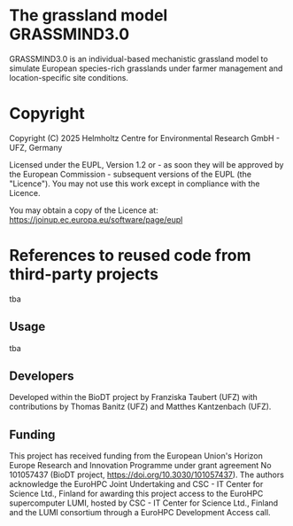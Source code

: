 # The grassland model GRASSMIND3.0
GRASSMIND3.0 is an individual-based mechanistic grassland model to simulate European species-rich grasslands 
under farmer management and location-specific site conditions.

# Copyright
Copyright (C) 2025 Helmholtz Centre for Environmental Research GmbH - UFZ, Germany

Licensed under the EUPL, Version 1.2 or - as soon they will be approved
by the European Commission - subsequent versions of the EUPL (the "Licence").
You may not use this work except in compliance with the Licence.

You may obtain a copy of the Licence at: 
https://joinup.ec.europa.eu/software/page/eupl

# References to reused code from third-party projects
tba

## Usage
tba

## Developers
Developed within the BioDT project by Franziska Taubert (UFZ) with contributions by Thomas Banitz (UFZ) and Matthes Kantzenbach (UFZ).

## Funding
This project has received funding from the European Union's Horizon Europe Research and Innovation
Programme under grant agreement No 101057437 (BioDT project, https://doi.org/10.3030/101057437).
The authors acknowledge the EuroHPC Joint Undertaking and CSC - IT Center for Science Ltd., Finland
for awarding this project access to the EuroHPC supercomputer LUMI, hosted by CSC - IT Center for
Science Ltd., Finland and the LUMI consortium through a EuroHPC Development Access call.
